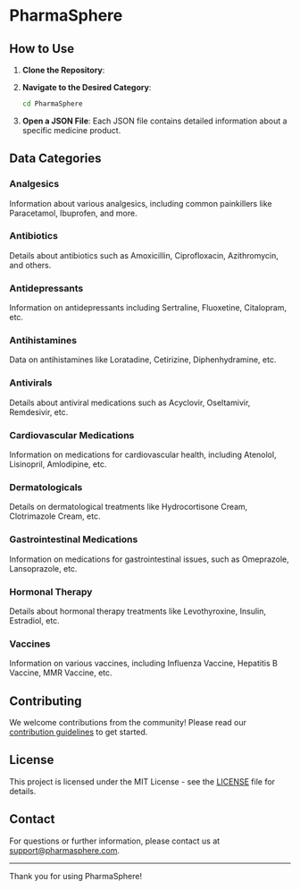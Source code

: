 # PharmaSphere
## How to Use

1. **Clone the Repository**:
     

2. **Navigate to the Desired Category**:
    ```bash
    cd PharmaSphere 
    ```

3. **Open a JSON File**:
    Each JSON file contains detailed information about a specific medicine product.

## Data Categories

### Analgesics
Information about various analgesics, including common painkillers like Paracetamol, Ibuprofen, and more.

### Antibiotics
Details about antibiotics such as Amoxicillin, Ciprofloxacin, Azithromycin, and others.

### Antidepressants
Information on antidepressants including Sertraline, Fluoxetine, Citalopram, etc.

### Antihistamines
Data on antihistamines like Loratadine, Cetirizine, Diphenhydramine, etc.

### Antivirals
Details about antiviral medications such as Acyclovir, Oseltamivir, Remdesivir, etc.

### Cardiovascular Medications
Information on medications for cardiovascular health, including Atenolol, Lisinopril, Amlodipine, etc.

### Dermatologicals
Details on dermatological treatments like Hydrocortisone Cream, Clotrimazole Cream, etc.

### Gastrointestinal Medications
Information on medications for gastrointestinal issues, such as Omeprazole, Lansoprazole, etc.

### Hormonal Therapy
Details about hormonal therapy treatments like Levothyroxine, Insulin, Estradiol, etc.

### Vaccines
Information on various vaccines, including Influenza Vaccine, Hepatitis B Vaccine, MMR Vaccine, etc.

## Contributing

We welcome contributions from the community! Please read our [contribution guidelines](CONTRIBUTING.md) to get started.

## License

This project is licensed under the MIT License - see the [LICENSE](LICENSE) file for details.

## Contact

For questions or further information, please contact us at support@pharmasphere.com.

---

Thank you for using PharmaSphere!
